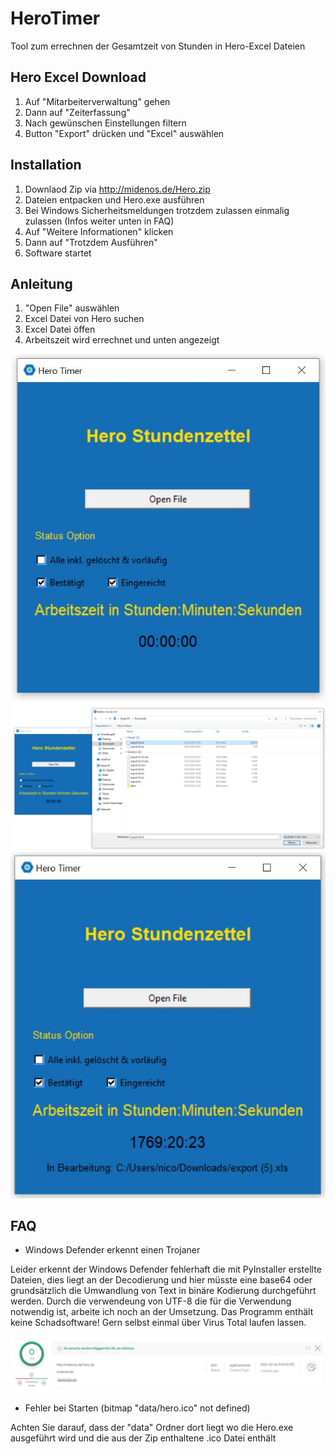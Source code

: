 # HeroTimer

Tool zum errechnen der Gesamtzeit von Stunden in Hero-Excel Dateien
## Hero Excel Download

1. Auf "Mitarbeiterverwaltung" gehen
2. Dann auf "Zeiterfassung"
3. Nach gewünschen Einstellungen filtern
4. Button "Export" drücken und "Excel" auswählen 

## Installation

1. Downlaod Zip via http://midenos.de/Hero.zip
2. Dateien entpacken und Hero.exe ausführen
3. Bei Windows Sicherheitsmeldungen trotzdem zulassen einmalig zulassen (Infos weiter unten in FAQ)
4. Auf "Weitere Informationen" klicken
5. Dann auf "Trotzdem Ausführen"
6. Software startet

## Anleitung

1. "Open File" auswählen
2. Excel Datei von Hero suchen
3. Excel Datei öffen
4. Arbeitszeit wird errechnet und unten angezeigt 

![FAQ Pic 1](/ReadmePictures/tool_1.JPG)
![FAQ Pic 2](/ReadmePictures/tool_2.JPG)
![FAQ Pic 3](/ReadmePictures/tool_3.JPG)

## FAQ

- Windows Defender erkennt einen Trojaner

Leider erkennt der Windows Defender fehlerhaft die mit PyInstaller erstellte Dateien, dies liegt an der Decodierung und hier müsste eine base64 oder grundsätzlich die Umwandlung von Text in binäre Kodierung durchgeführt werden. Durch die verwendeung von UTF-8 die für die Verwendung notwendig ist, arbeite ich noch an der Umsetzung.
Das Programm enthält keine Schadsoftware! Gern selbst einmal über Virus Total laufen lassen.

![Virus Total](/ReadmePictures/VirusTotal.JPG)

- Fehler bei Starten (bitmap "data/hero.ico" not defined)

Achten Sie darauf, dass der "data" Ordner dort liegt wo die Hero.exe ausgeführt wird und die aus der Zip enthaltene .ico Datei enthält
